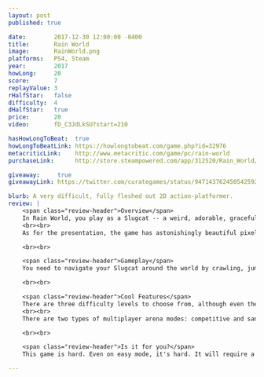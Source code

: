 ```yaml
---
layout: post
published: true

date:        2017-12-30 12:00:00 -0400
title:       Rain World
image:       RainWorld.png
platforms:   PS4, Steam
year:        2017
howLong:     20
score:       7
replayValue: 3
rHalfStar:   false
difficulty:  4
dHalfStar:   true
price:       20
video:       fD_C3JdLkSU?start=210

hasHowLongToBeat:  true
howLongToBeatLink: https://howlongtobeat.com/game.php?id=32976
metacriticLink:    http://www.metacritic.com/game/pc/rain-world
purchaseLink:      http://store.steampowered.com/app/312520/Rain_World/

giveaway:     true
giveawayLink: https://twitter.com/curategames/status/947143762450542592

blurb: A very difficult, fully fleshed out 2D action-platformer.
review: |
    <span class="review-header">Overview</span>
    In Rain World, you play as a Slugcat -- a weird, adorable, graceful animal -- in a 2D action-platformer. You are separated from your family during a flood and need to find your way home. You explore a vast, connected environment, consisting of over 1600 rooms (each room takes up the screen), filled with enemies and food. Your Slugcat needs to run away from dangerous  animals and eat pretty much anything smaller than itself in order to hibernate. This relates to the game's titular mechanic, where you need to find protected alcoves for you to hibernate in every so often, otherwise a furious downpour occurs, killing your Slugcat. These alcoves also act as save points where you respawn from if you die or quit out of the game.
    <br><br>
    As for the presentation, the game has astonishingly beautiful pixel art. Considering the number of rooms and the cohesive environment, the developers have accomplished quite a feat. Each room has its own layout and atmosphere, yet feels part of a greater whole. Every animation is fluid, flowing in a completely natural fashion. The animations for your Slugcat and the enemies are combination of regular animation and procedural generation, leading to this fluid motion. It is pleasing to look at it, and one of the more unique animation styles you'll come across in any game.

    <br><br>

    <span class="review-header">Gameplay</span>
    You need to navigate your Slugcat around the world by crawling, jumping, and pouncing. The controls are responsive and natural, letting you control your Slugcat just as you'd like. A large part of the game is mastering the controls, understanding the physics of the game and how to use the controls to achieve a task. Sometimes you'll need to squeeze into small spaces or make a far away jump, and this relies on you inching to edges and climbing poles. It can get tiresome to try to master the controls to make difficult jumps or evade enemies, since this will usually result in many deaths or falling to an area you didn't want to go to. It's satisfying when you master the controls and can navigate with ease, but getting to this point requires a lot of patience. You will constantly be faced with enemies that want to eat you, and there is little you can do other than evade them. Sometimes you'll have a weapon, like a spear, which you can throw to kill an enemy, but  mostly you'll be defenseless and on the run. The majority of the game is spent exploring the environment, traveling from room to room to find safe-spaces to hide from the rain and save. In order to save, you'll need to have eaten the proper amount of food by finding smaller creatures for your Slugcat to enjoy.

    <br><br>

    <span class="review-header">Cool Features</span>
    There are three difficulty levels to choose from, although even the easiest difficulty still makes for a hard game. The difficulty levels change how much food you need to save, how many enemies you encounter, and a couple other gameplay elements.
    <br><br>
    There are two types of multiplayer arena modes: competitive and sandbox. In competitive mode, you can catch food and kill enemies and opponents for points. In sandbox mode, you can create your own connected rooms with items and creatures.

    <br><br>

    <span class="review-header">Is it for you?</span>
    This game is hard. Even on easy mode, it's hard. It will require a lot of patience and attempts to work through each portion of the game. If you have patience and are looking for a challenge, then Rain World is probably right up your alley. The gameplay is smooth and the art is beautiful. The game is fully fleshed out, with a slew of interesting mechanics based on just a small number of controls. The environments are stunning and the procedural generation used for the animation is something almost entirely unique to the game. There is a lot to like in this game -- responsive platforming, simple and fun killing mechanics, and even some stealth. The main draw is whether or not you can deal with dying over and over, being forced to restart at your most recent save point. If you think you can handle that, then go explore what Rain World has to offer.

---
```

